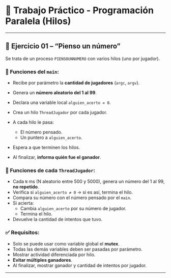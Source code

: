 # 🧾 Trabajo Práctico - Programación Paralela (Hilos)

---

## 🧠 Ejercicio 01 – “Pienso un número”

Se trata de un proceso `PIENSOUNNUMERO` con varios hilos (uno por jugador).

### 🔹 Funciones del `main`:
- Recibe por parámetro la **cantidad de jugadores** (`argc`, `argv`).
- Genera un **número aleatorio del 1 al 99**.
- Declara una variable local `alguien_acerto = 0`.

- Crea un hilo `ThreadJugador` por cada jugador.
- A cada hilo le pasa:
  - El número pensado.
  - Un puntero a `alguien_acerto`.
- Espera a que terminen los hilos.
- Al finalizar, **informa quién fue el ganador**.

### 🔹 Funciones de cada `ThreadJugador`:
- Cada `N` ms (N aleatorio entre 500 y 5000), genera un número del 1 al 99, **no repetido**.
- Verifica si `alguien_acerto ≠ 0` → si es así, termina el hilo.
- Compara su número con el número pensado por el `main`.
- Si acierta:
  - Cambia `alguien_acerto` por su número de jugador.
  - Termina el hilo.
- Devuelve la cantidad de intentos que tuvo.

### ✅ Requisitos:
- Solo se puede usar como variable global el **mutex**.
- Todas las demás variables deben ser pasadas por parámetro.
- Mostrar actividad diferenciada por hilo.
- **Evitar múltiples ganadores**.
- Al finalizar, mostrar ganador y cantidad de intentos por jugador.

---
